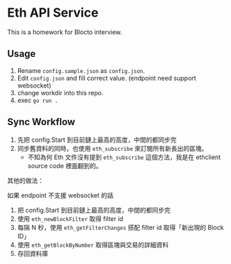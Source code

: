 # Eth API Service

This is a homework for Blocto interview. 

## Usage

1. Rename `config.sample.json` as `config.json`.
2. Edit `config.json` and fill correct value. (endpoint need support websocket)
3. change workdir into this repo.
3. exec `go run .`

## Sync Workflow

1. 先把 config.Start 到目前鏈上最高的高度，中間的都同步完
2. 同步舊資料的同時，也使用 `eth_subscribe` 來訂閱所有新長出的區塊。
    - 不知為何 Eth 文件沒有提到 `eth_subscribe` 這個方法，我是在 ethclient source code 裡面翻到的。

其他的做法：

如果 endpoint 不支援 websocket 的話

1. 把 config.Start 到目前鏈上最高的高度，中間的都同步完
2. 使用 `eth_newBlockFilter` 取得 filter id
3. 每隔 N 秒，使用 `eth_getFilterChanges` 搭配 filter id 取得「新出現的 Block ID」
4. 使用 `eth_getBlockByNumber` 取得區塊與交易的詳細資料
5. 存回資料庫
